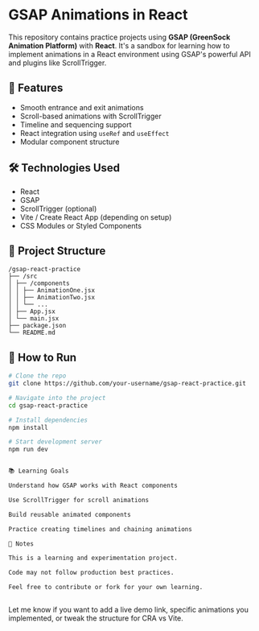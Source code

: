 # GSAP Animations in React

This repository contains practice projects using **GSAP (GreenSock Animation Platform)** with **React**. It's a sandbox for learning how to implement animations in a React environment using GSAP's powerful API and plugins like ScrollTrigger.

## 🚀 Features

- Smooth entrance and exit animations
- Scroll-based animations with ScrollTrigger
- Timeline and sequencing support
- React integration using `useRef` and `useEffect`
- Modular component structure

## 🛠️ Technologies Used

- React
- GSAP
- ScrollTrigger (optional)
- Vite / Create React App (depending on setup)
- CSS Modules or Styled Components

## 📂 Project Structure

```
/gsap-react-practice
├── /src
│ ├── /components
│ │ ├── AnimationOne.jsx
│ │ ├── AnimationTwo.jsx
│ │ └── ...
│ ├── App.jsx
│ └── main.jsx
├── package.json
└── README.md
```


## 🧪 How to Run

```bash
# Clone the repo
git clone https://github.com/your-username/gsap-react-practice.git

# Navigate into the project
cd gsap-react-practice

# Install dependencies
npm install

# Start development server
npm run dev


📚 Learning Goals

Understand how GSAP works with React components

Use ScrollTrigger for scroll animations

Build reusable animated components

Practice creating timelines and chaining animations

📌 Notes

This is a learning and experimentation project.

Code may not follow production best practices.

Feel free to contribute or fork for your own learning.



```
Let me know if you want to add a live demo link, specific animations you implemented, or tweak the structure for CRA vs Vite.
